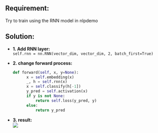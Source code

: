 ## Requirement:
Try to train using the RNN model in nlpdemo  

## Solution:
* **1. Add RNN layer:**  
`self.rnn = nn.RNN(vector_dim, vector_dim, 2, batch_first=True)` 

* **2. change forward process:**  
  ```python
  def forward(self, x, y=None):  
        x = self.embedding(x)       
        _, h = self.rnn(x)                                   
        x = self.classify(h[-1])                 
        y_pred = self.activation(x)   
        if y is not None:  
            return self.loss(y_pred, y)  
        else:  
            return y_pred
  ```

* **3. result:**  
  ![](../week2/imgs/week3.png)
